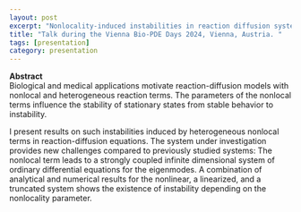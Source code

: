 ```yaml
---
layout: post
excerpt: "Nonlocality-induced instabilities in reaction diffusion systems" 
title: "Talk during the Vienna Bio-PDE Days 2024, Vienna, Austria. "
tags: [presentation]
category: presentation
---
```


<b>Abstract</b><br>
Biological and medical applications motivate reaction-diffusion models with nonlocal and heterogeneous reaction terms. The parameters of the nonlocal terms influence the stability of stationary states from stable behavior to instability.

I present results on such instabilities induced by heterogeneous nonlocal terms in reaction-diffusion equations. The system under investigation provides new challenges compared to previously studied systems: The nonlocal term leads to a strongly coupled infinite dimensional system of ordinary differential equations for the eigenmodes. A combination of analytical and numerical results for the nonlinear, a linearized, and a truncated system shows the existence of instability depending on the nonlocality parameter.


